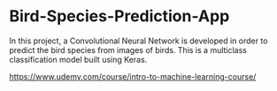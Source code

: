 # Bird-Species-Prediction-App

In this project, a Convolutional Neural Network is developed in order to predict the bird species from images of birds. This is a multiclass classification model built using Keras.

https://www.udemy.com/course/intro-to-machine-learning-course/
